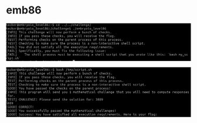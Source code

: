 # emb86

![It is another bash challenge](<../.gitbook/assets/image (10).png>)

![I get the flag.](<../.gitbook/assets/image (176).png>)

